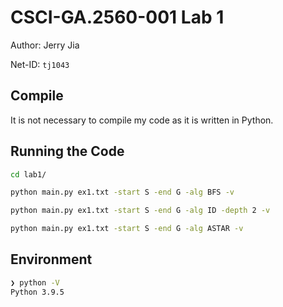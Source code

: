 # CSCI-GA.2560-001 Lab 1

Author: Jerry Jia

Net-ID: `tj1043`

## Compile

It is not necessary to compile my code as it is written in Python.

## Running the Code

```sh
cd lab1/

python main.py ex1.txt -start S -end G -alg BFS -v

python main.py ex1.txt -start S -end G -alg ID -depth 2 -v

python main.py ex1.txt -start S -end G -alg ASTAR -v
```

## Environment

```sh
❯ python -V
Python 3.9.5
```
